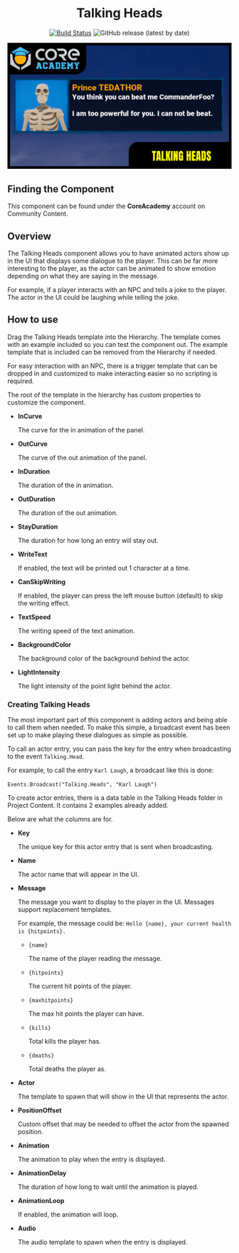 <div align="center">

# Talking Heads

[![Build Status](https://github.com/ManticoreGamesInc/CC-Talking-Heads/workflows/CI/badge.svg)](https://github.com/ManticoreGamesInc/CC-Talking-Heads/actions/workflows/ci.yml?query=workflow%3ACI%29)
![GitHub release (latest by date)](https://img.shields.io/github/v/release/ManticoreGamesInc/CC-Talking-Heads?style=plastic)

![Preview](/Screenshots/Main.png)

</div>

## Finding the Component

This component can be found under the **CoreAcademy** account on Community Content.

## Overview

The Talking Heads component allows you to have animated actors show up in the UI that displays some dialogue to the player. This can be far more interesting to the player, as the actor can be animated to show emotion depending on what they are saying in the message.

For example, if a player interacts with an NPC and tells a joke to the player. The actor in the UI could be laughing while telling the joke.

## How to use

Drag the Talking Heads template into the Hierarchy. The template comes with an example included so you can test the component out. The example template that is included can be removed from the Hierarchy if needed.

For easy interaction with an NPC, there is a trigger template that can be dropped in and customized to make interacting easier so no scripting is required.

The root of the template in the hierarchy has custom properties to customize the component.

- **InCurve**

	The curve for the in animation of the panel.

- **OutCurve**

	The curve of the out animation of the panel.

- **InDuration**

	The duration of the in animation.

- **OutDuration**

	The duration of the out animation.

- **StayDuration**

	The duration for how long an entry will stay out.

- **WriteText**

	If enabled, the text will be printed out 1 character at a time.

- **CanSkipWriting**

	If enabled, the player can press the left mouse button (default) to skip the writing effect.

- **TextSpeed**

	The writing speed of the text animation.

- **BackgroundColor**

	The background color of the background behind the actor.

- **LightIntensity**

	The light intensity of the point light behind the actor.

### Creating Talking Heads

The most important part of this component is adding actors and being able to call them when needed. To make this simple, a broadcast event has been set up to make playing these dialogues as simple as possible.

To call an actor entry, you can pass the key for the entry when broadcasting to the event `Talking.Head`.

For example, to call the entry `Karl Laugh`, a broadcast like this is done:

`Events.Broadcast("Talking.Heads", "Karl Laugh")`

To create actor entries, there is a data table in the Talking Heads folder in Project Content. It contains 2 examples already added.

Below are what the columns are for.

- **Key**

	The unique key for this actor entry that is sent when broadcasting.

- **Name**

	The actor name that will appear in the UI.

- **Message**

	The message you want to display to the player in the UI. Messages support replacement templates.

	For example, the message could be: `Hello {name}, your current health is {hitpoints}.`

	- `{name}`

		The name of the player reading the message.

	- `{hitpoints}`

		The current hit points of the player.

	- `{maxhitpoints}`

		The max hit points the player can have.

	- `{kills}`

		Total kills the player has.

	- `{deaths}`

		Total deaths the player as.

- **Actor**

	The template to spawn that will show in the UI that represents the actor.

- **PositionOffset**

	Custom offset that may be needed to offset the actor from the spawned position.

- **Animation**

	The animation to play when the entry is displayed.

- **AnimationDelay**

	The duration of how long to wait until the animation is played.

- **AnimationLoop**

	If enabled, the animation will loop.

- **Audio**

	The audio template to spawn when the entry is displayed.
